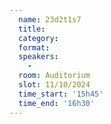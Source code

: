```yaml
---
  name: 23d2t1s7
  title: 
  category: 
  format: 
  speakers: 
    - 
  room: Auditorium
  slot: 11/10/2024
  time_start: '15h45'
  time_end: '16h30'
---
```

